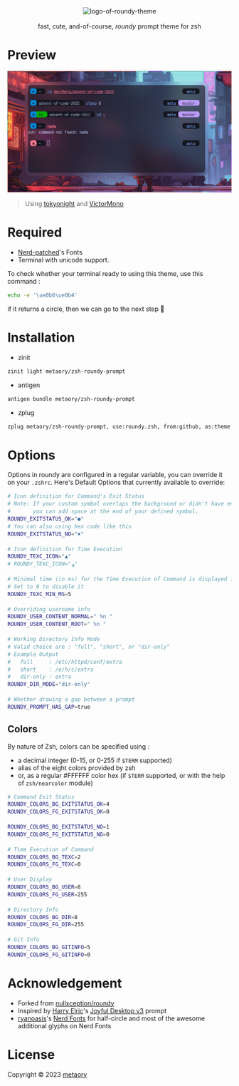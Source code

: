 <div align=center>
    <img alt="logo-of-roundy-theme" src="roundy.png" width="30%"><br><br>
    fast, cute, and-of-course, <i>roundy</i> prompt theme for zsh
</div>

# Preview

![preview-of-roundy-theme](preview.png)

> Using [tokyonight](https://github.com/folke/tokyonight.nvim) and [VictorMono](https://github.com/rubjo/victor-mono)

# Required

- [Nerd-patched](https://github.com/ryanoasis/nerd-fonts)'s Fonts
- Terminal with unicode support.

To check whether your terminal ready to using this theme, use this command :

```sh
echo -e '\ue0b6\ue0b4'
```

if it returns a circle, then we can go to the next step 🥳

# Installation

- zinit

```zsh
zinit light metaory/zsh-roundy-prompt
```

- antigen

```zsh
antigen bundle metaory/zsh-roundy-prompt
```

- zplug

```zsh
zplug metaory/zsh-roundy-prompt, use:roundy.zsh, from:github, as:theme
```

# Options

Options in roundy are configured in a regular variable, you can override it on your `.zshrc`.
Here's Default Options that currently available to override:

```sh
# Icon definition for Command's Exit Status
# Note: If your custom symbol overlaps the background or didn't have enough width,
#       you can add space at the end of your defined symbol.
ROUNDY_EXITSTATUS_OK="●"
# You can also using hex code like this
ROUNDY_EXITSTATUS_NO="✖"

# Icon definition for Time Execution
ROUNDY_TEXC_ICON="▲"
# ROUNDY_TEXC_ICON="ﮫ"

# Minimal time (in ms) for the Time Execution of Command is displayed in prompt
# Set to 0 to disable it
ROUNDY_TEXC_MIN_MS=5

# Overriding username info
ROUNDY_USER_CONTENT_NORMAL=" %n "
ROUNDY_USER_CONTENT_ROOT=" %n "

# Working Directory Info Mode
# Valid choice are : "full", "short", or "dir-only"
# Example Output
#   full     : /etc/httpd/conf/extra
#   short    : /e/h/c/extra
#   dir-only : extra
ROUNDY_DIR_MODE="dir-only"

# Whether drawing a gap between a prompt
ROUNDY_PROMPT_HAS_GAP=true
```

## Colors

By nature of Zsh, colors can be specified using :

- a decimal integer (0-15, or 0-255 if `$TERM` supported)
- alias of the eight colors provided by zsh
- or, as a regular #FFFFFF color hex (if `$TERM` supported, or with the help of `zsh/nearcolor` module)

```sh
# Command Exit Status
ROUNDY_COLORS_BG_EXITSTATUS_OK=4
ROUNDY_COLORS_FG_EXITSTATUS_OK=0

ROUNDY_COLORS_BG_EXITSTATUS_NO=1
ROUNDY_COLORS_FG_EXITSTATUS_NO=0

# Time Execution of Command
ROUNDY_COLORS_BG_TEXC=2
ROUNDY_COLORS_FG_TEXC=0

# User Display
ROUNDY_COLORS_BG_USER=8
ROUNDY_COLORS_FG_USER=255

# Directory Info
ROUNDY_COLORS_BG_DIR=8
ROUNDY_COLORS_FG_DIR=255

# Git Info
ROUNDY_COLORS_BG_GITINFO=5
ROUNDY_COLORS_FG_GITINFO=0
```

# Acknowledgement

- Forked from [nullxception/roundy](https://github.com/nullxception/roundy)
- Inspired by [Harry Elric](https://github.com/owl4ce)'s [Joyful Desktop v3](https://github.com/owl4ce/dotfiles/tree/3.0) prompt
- [ryanoasis](https://github.com/ryanoasis)'s [Nerd Fonts](https://github.com/ryanoasis/nerd-fonts) for half-circle and most of the awesome additional glyphs on Nerd Fonts

# License

Copyright © 2023 [metaory](https://github.com/metaory)

